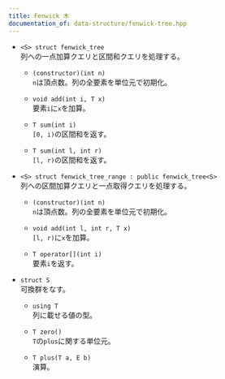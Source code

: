 ```yaml
---
title: Fenwick 木
documentation_of: data-structure/fenwick-tree.hpp
---
```


- `<S> struct fenwick_tree`  
列への一点加算クエリと区間和クエリを処理する。

  - `(constructor)(int n)`  
  `n`は頂点数。列の全要素を単位元で初期化。

  - `void add(int i, T x)`  
  要素`i`に`x`を加算。

  - `T sum(int i)`  
  `[0, i)`の区間和を返す。
  
  - `T sum(int l, int r)`  
  `[l, r)`の区間和を返す。

- `<S> struct fenwick_tree_range : public fenwick_tree<S>`  
列への区間加算クエリと一点取得クエリを処理する。

  - `(constructor)(int n)`  
  `n`は頂点数。列の全要素を単位元で初期化。

  - `void add(int l, int r, T x)`  
  `[l, r)`に`x`を加算。
  
  - `T operator[](int i)`  
  要素`i`を返す。

- `struct S`  
可換群をなす。
  - `using T`  
  列に載せる値の型。

  - `T zero()`  
  `T`の`plus`に関する単位元。
  
  - `T plus(T a, E b)`  
  演算。